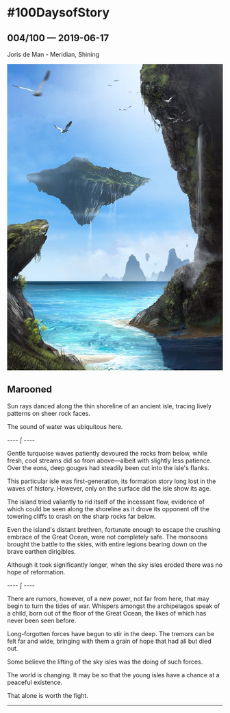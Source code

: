 # #100DaysofStory

## 004/100 — 2019-06-17

Joris de Man - Meridian, Shining

![Marooned Visual Inspiration](004-Marooned.jpg)

## Marooned

Sun rays danced along the thin shoreline of an ancient isle, tracing lively patterns on sheer rock faces.

The sound of water was ubiquitous here.

---- ∫ ----

Gentle turquoise waves patiently devoured the rocks from below, while fresh, cool streams did so from above—albeit with slightly less patience. Over the eons, deep gouges had steadily been cut into the isle's flanks.

This particular isle was first-generation, its formation story long lost in the waves of history. However, only on the surface did the isle show its age.

The island tried valiantly to rid itself of the incessant flow, evidence of which could be seen along the shoreline as it drove its opponent off the towering cliffs to crash on the sharp rocks far below.

Even the island's distant brethren, fortunate enough to escape the crushing embrace of the Great Ocean, were not completely safe. The monsoons brought the battle to the skies, with entire legions bearing down on the brave earthen dirigibles.

Although it took significantly longer, when the sky isles eroded there was no hope of reformation.

---- ∫ ----

There are rumors, however, of a new power, not far from here, that may begin to turn the tides of war. Whispers amongst the archipelagos speak of a child, born out of the floor of the Great Ocean, the likes of which has never been seen before.

Long-forgotten forces have begun to stir in the deep. The tremors can be felt far and wide, bringing with them a grain of hope that had all but died out.

Some believe the lifting of the sky isles was the doing of such forces.

The world is changing. It may be so that the young isles have a chance at a peaceful existence.

That alone is worth the fight.

---
